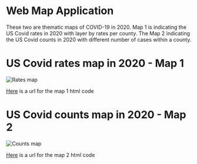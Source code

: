# Web Map Application
These two are thematic maps of COVID-19 in 2020. Map 1 is indicating the US Covid rates in 2020 with layer by rates per county. The Map 2 indicating the US Covid counts in 2020 with different number of cases within a county.

# US Covid rates map in 2020 - Map 1

![Rates map](img/WordArt1.png)

[Here](https://github.com/Gunehee/geog458_Lab3_WebMap/blob/main/map1.html) is a url for the map 1 html code

# US Covid counts map in 2020 - Map 2

![Counts map](img/WordArt1.png)

[Here](asset/https://github.com/Gunehee/geog458_Lab3_WebMap/blob/main/map2.html) is a url for the map 2 html code


